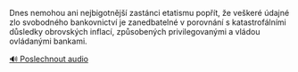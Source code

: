
Dnes nemohou ani nejbigotnější zastánci etatismu popřít, že veškeré údajné zlo svobodného bankovnictví je zanedbatelné v porovnání s katastrofálními důsledky obrovských inflací, způsobených privilegovanými a vládou ovládanými bankami.

[🔊 Poslechnout audio](/data/7-paragraphs/audio/chapter_81/para_006-Dnes-nemohou-ani-nejbigotnj-zastnci-etatismu-p.mp3)
